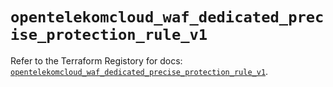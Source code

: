 # `opentelekomcloud_waf_dedicated_precise_protection_rule_v1`

Refer to the Terraform Registory for docs: [`opentelekomcloud_waf_dedicated_precise_protection_rule_v1`](https://registry.terraform.io/providers/opentelekomcloud/opentelekomcloud/1.35.10/docs/resources/waf_dedicated_precise_protection_rule_v1).
